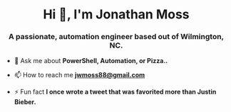 <h1 align="center">Hi 👋, I'm Jonathan Moss</h1>
<h3 align="center">A passionate, automation engineer based out of Wilmington, NC.</h3>

- 💬 Ask me about **PowerShell, Automation, or Pizza..**

- 📫 How to reach me **jwmoss88@gmail.com**

- ⚡ Fun fact **I once wrote a tweet that was favorited more than Justin Bieber.**
